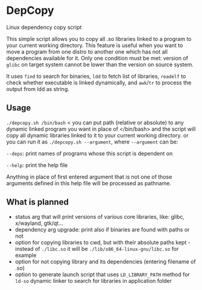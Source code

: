 # DepCopy
Linux dependency copy script

This simple script allows you to copy all .so libraries linked to a program to your current working directory. This feature is useful when you want to move a program from one distro to another one which has not all dependencies available for it.
Only one condition must be met: version of `glibc` on target system cannot be lower than the version on source system.

It uses `find` to search for binaries, `ldd` to fetch list of libraries, `readelf` to check whether executable is linked dynamically, and `awk`/`tr` to process the output from ldd as string.

## Usage
`./depcopy.sh /bin/bash` < you can put path (relative or absolute) to any dynamic linked program you want in place of </bin/bash> and the script will copy all dynamic libraries linked to it to your current working directory.
or you can run it as `./depcopy.sh --argument`, where `--argument` can be:

`--deps`: print names of programs whose this script is dependent on

`--help`: print the help file

Anything in place of first entered argument that is not one of those arguments defined in this help file will be processed as pathname.

## What is planned
- status arg that will print versions of various core libraries, like: glibc, x/wayland, gtk/qt...
- dependency arg upgrade: print also if binaries are found with paths or not
- option for copying libraries to cwd, but with their absolute paths kept - instead of `./libc.so` it will be `./lib/x86_64-linux-gnu/libc.so` for example
- option for not copying library and its dependencies (entering filename of .so)
- option to generate launch script that uses `LD_LIBRARY_PATH` method for `ld-so` dynamic linker to search for libraries in application folder
